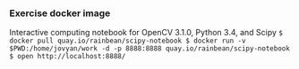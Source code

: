 
### Exercise docker image

Interactive computing notebook for OpenCV 3.1.0, Python 3.4, and Scipy
    ```
    $ docker pull quay.io/rainbean/scipy-notebook
    $ docker run -v $PWD:/home/jovyan/work -d -p 8888:8888 quay.io/rainbean/scipy-notebook
    $ open http://localhost:8888/
    ```
